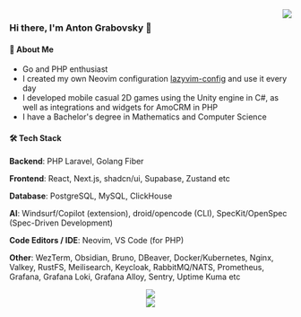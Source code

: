 <img align="right" src="https://github-readme-stats-sk1t0n.vercel.app/api/top-langs?username=sk1t0n&show_icons=true&hide_border=true&title_color=ff652f&icon_color=FFE400&bg_color=09131B&text_color=ffffff&border_color=ffffff&exclude_repo=vkr,karman,labs_dev_app_db,livewire-todolist,laravel-short-links,laravel-chat,laravel-online-store,symfony_blog,yadro-api-docs,docker-configuration-files,handling-csv-data-in-php,handling-google-api-in-php,web_app_with_components&hide=ruby,html,css,scss,less,stylus,blade,twig&langs_count=8">

### Hi there, I'm Anton Grabovsky 👋

#### 🚀 About Me

- Go and PHP enthusiast
- I created my own Neovim configuration [lazyvim-config](https://github.com/sk1t0n/lazyvim-config) and use it every day
- I developed mobile casual 2D games using the Unity engine in C#, as well as integrations and widgets for AmoCRM in PHP
- I have a Bachelor's degree in Mathematics and Computer Science

#### 🛠️ Tech Stack

**Backend**: PHP Laravel, Golang Fiber

**Frontend**: React, Next.js, shadcn/ui, Supabase, Zustand etc

**Database**: PostgreSQL, MySQL, ClickHouse

**AI**: Windsurf/Copilot (extension), droid/opencode (CLI), SpecKit/OpenSpec (Spec-Driven Development)

**Code Editors / IDE**: Neovim, VS Code (for PHP)

**Other**: WezTerm, Obsidian, Bruno, DBeaver, Docker/Kubernetes, Nginx, Valkey, RustFS, Meilisearch, Keycloak, RabbitMQ/NATS, Prometheus, Grafana, Grafana Loki, Grafana Alloy, Sentry, Uptime Kuma etc

<div align="center">
  <img src="https://trophygh.kolioaris.xyz/?username=sk1t0n&theme=gitdimmed&no-frame=true&no-bg=true&margin-w=4&rank=SECRET,SSS,SS,S,AAA,AA,A,B,C">
</div>

<div align="center">
  <img src="https://github-readme-activity-graph-rho-black.vercel.app/graph?username=sk1t0n&theme=github-compact&hide_border=true">
</div>
